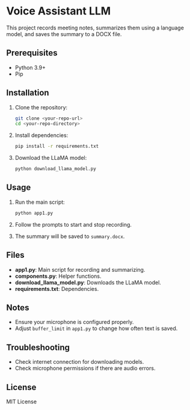 # Voice Assistant LLM

This project records meeting notes, summarizes them using a language model, and saves the summary to a DOCX file.

## Prerequisites

- Python 3.9+
- Pip

## Installation

1. Clone the repository:
    ```sh
    git clone <your-repo-url>
    cd <your-repo-directory>
    ```

2. Install dependencies:
    ```sh
    pip install -r requirements.txt
    ```

3. Download the LLaMA model:
    ```sh
    python download_llama_model.py
    ```

## Usage

1. Run the main script:
    ```sh
    python app1.py
    ```

2. Follow the prompts to start and stop recording.

3. The summary will be saved to `summary.docx`.

## Files

- **app1.py**: Main script for recording and summarizing.
- **components.py**: Helper functions.
- **download_llama_model.py**: Downloads the LLaMA model.
- **requirements.txt**: Dependencies.

## Notes

- Ensure your microphone is configured properly.
- Adjust `buffer_limit` in `app1.py` to change how often text is saved.

## Troubleshooting

- Check internet connection for downloading models.
- Check microphone permissions if there are audio errors.

## License

MIT License
